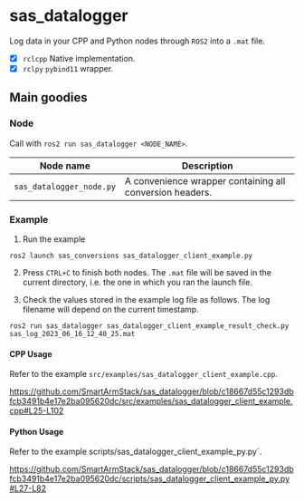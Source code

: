 # sas_datalogger

Log data in your CPP and Python nodes through `ROS2` into a `.mat` file.

- [X] `rclcpp` Native implementation.
- [X] `rclpy` `pybind11` wrapper.

## Main goodies

### Node

Call with `ros2 run sas_datalogger <NODE_NAME>`.

| Node name                             | Description                                                                                                                   |
|---------------------------------------|-------------------------------------------------------------------------------------------------------------------------------|
| `sas_datalogger_node.py`              | A convenience wrapper containing all conversion headers.                                                                       |

### Example

1. Run the example

```commandline
ros2 launch sas_conversions sas_datalogger_client_example.py
```

2. Press `CTRL+C` to finish both nodes. The `.mat` file will be saved in the current directory, i.e. the one in which you ran the launch file.

3. Check the values stored in the example log file as follows. The log filename will depend on the current timestamp.

```commandLine
ros2 run sas_datalogger sas_datalogger_client_example_result_check.py sas_log_2023_06_16_12_40_25.mat
```

#### CPP Usage

Refer to the example `src/examples/sas_datalogger_client_example.cpp`.

https://github.com/SmartArmStack/sas_datalogger/blob/c18667d55c1293dbfcb3491b4e17e2ba095620dc/src/examples/sas_datalogger_client_example.cpp#L25-L102

    
#### Python Usage

Refer to the example scripts/sas_datalogger_client_example_py.py`.

https://github.com/SmartArmStack/sas_datalogger/blob/c18667d55c1293dbfcb3491b4e17e2ba095620dc/scripts/sas_datalogger_client_example_py.py#L27-L82
